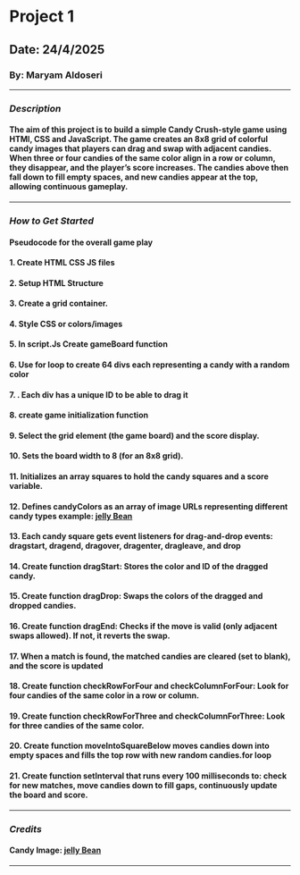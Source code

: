 # Project 1

## Date: 24/4/2025

### By: Maryam Aldoseri

---

### **_Description_**
#### The aim of this project is to build a simple Candy Crush-style game using HTMl, CSS and JavaScript. The game creates an 8x8 grid of colorful candy images that players can drag and swap with adjacent candies. When three or four candies of the same color align in a row or column, they disappear, and the player’s score increases. The candies above then fall down to fill empty spaces, and new candies appear at the top, allowing continuous gameplay.

---

### **_How to Get Started_**

#### Pseudocode for the overall game play
#### 1.	Create HTML CSS JS files
#### 2.	Setup HTML Structure 
#### 3.	Create a grid container.
#### 4.	Style CSS or colors/images
#### 5.	In script.Js Create gameBoard function
#### 6.	Use for loop to create 64 divs each representing a candy with a random color
#### 7.	. Each div has a unique ID to be able to drag it
#### 8.	create game initialization function 
#### 9.	Select the grid element (the game board) and the score display.
#### 10.	Sets the board width to 8 (for an 8x8 grid).
#### 11.	Initializes an array squares to hold the candy squares and a score variable.
#### 12.	Defines candyColors as an array of image URLs representing different candy types example: [jelly Bean]([http://www.PlaceHolder.com](https://pngimg.com/image/13856))

#### 13.	Each candy square gets event listeners for drag-and-drop events: dragstart, dragend, dragover, dragenter, dragleave, and drop
#### 14.	 Create function dragStart: Stores the color and ID of the dragged candy.
#### 15.	Create function dragDrop: Swaps the colors of the dragged and dropped candies.
#### 16.	Create function dragEnd: Checks if the move is valid (only adjacent swaps allowed). If not, it reverts the swap.
#### 17.	When a match is found, the matched candies are cleared (set to blank), and the score is updated
#### 18.	Create function checkRowForFour and checkColumnForFour: Look for four candies of the same color in a row or column.
#### 19.	Create function checkRowForThree and checkColumnForThree: Look for three candies of the same color.
#### 20.	Create function moveIntoSquareBelow moves candies down into empty spaces and fills the top row with new random candies.for loop
#### 21.	Create function setInterval that runs every 100 milliseconds to: check for new matches, move candies down to fill gaps, continuously update the board and score.

---

### **_Credits_**

#### Candy Image: [jelly Bean]([http://www.PlaceHolder.com](https://pngimg.com/image/13856))

---
